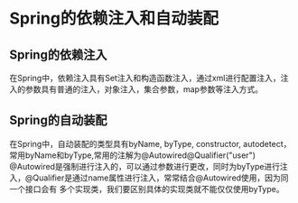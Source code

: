 # Spring的依赖注入和自动装配
## Spring的依赖注入
  在Spring中，依赖注入具有Set注入和构造函数注入，通过xml进行配置注入，注入的参数具有普通的注入，对象注入，集合参数，map参数等注入方式。
## Spring的自动装配
  在Spring中，自动装配的类型具有byName, byType, constructor, autodetect，常用byName和byType,常用的注解为@Autowired\@Qualifier("user")
@Autowired是强制进行注入的，可以通过参数进行更改，同时为byType进行注入，@Qualifier是通过name属性进行注入，常常结合@Autowired使用，因为同一个接口会有
多个实现类，我们要区别具体的实现类就不能仅仅使用byType。
